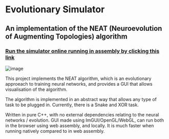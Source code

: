 # Evolutionary Simulator
## An implementation of the NEAT (Neuroevolution of Augmenting Topologies) algorithm 
### [Run the simulator online running in assembly by clicking this link](https://shahan.ca/EvolutionarySimulator/)


![image](https://user-images.githubusercontent.com/17485954/184552404-6c99ba69-5545-4a8b-9515-2ff747309405.png)



This project implements the NEAT algorithm, which is an evolutionary approeach to training neural networks, and provides a GUI that allows visualisation of the algorithm.

The algorithm is implemented in an abstract way that allows any type of task to be plugged in.
Currently, there is a Snake and XOR task.


Written in pure C++, with no external dependencies relating to the neural networks / evolution.
GUI made using ImGUI/OpenGL/WebGL, can run both in the browser using web assembly, and locally. It is much faster when running natively compared to in web assembly.


<!-- ![image](https://user-images.githubusercontent.com/17485954/184552414-a5f3c04c-23a7-4d09-937a-49cc12e7f15d.png) -->
